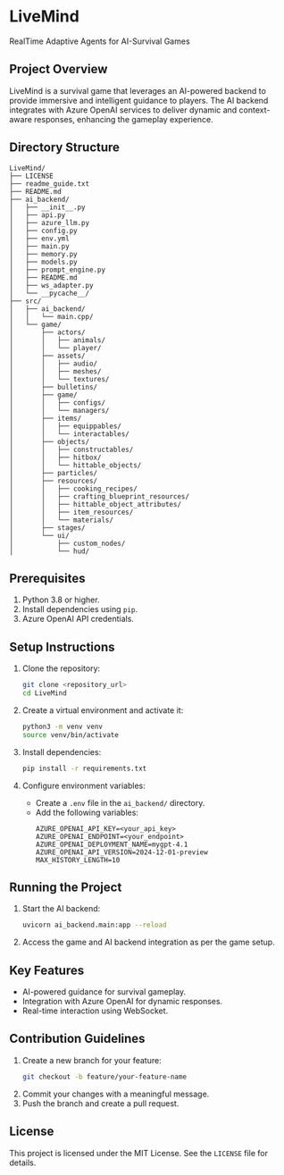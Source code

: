 # LiveMind

RealTime Adaptive Agents for AI-Survival Games

## Project Overview
LiveMind is a survival game that leverages an AI-powered backend to provide immersive and intelligent guidance to players. The AI backend integrates with Azure OpenAI services to deliver dynamic and context-aware responses, enhancing the gameplay experience.

## Directory Structure
```
LiveMind/
├── LICENSE
├── readme_guide.txt
├── README.md
├── ai_backend/
│   ├── __init__.py
│   ├── api.py
│   ├── azure_llm.py
│   ├── config.py
│   ├── env.yml
│   ├── main.py
│   ├── memory.py
│   ├── models.py
│   ├── prompt_engine.py
│   ├── README.md
│   ├── ws_adapter.py
│   └── __pycache__/
├── src/
│   ├── ai_backend/
│   │   └── main.cpp/
│   └── game/
│       ├── actors/
│       │   ├── animals/
│       │   └── player/
│       ├── assets/
│       │   ├── audio/
│       │   ├── meshes/
│       │   └── textures/
│       ├── bulletins/
│       ├── game/
│       │   ├── configs/
│       │   └── managers/
│       ├── items/
│       │   ├── equippables/
│       │   └── interactables/
│       ├── objects/
│       │   ├── constructables/
│       │   ├── hitbox/
│       │   └── hittable_objects/
│       ├── particles/
│       ├── resources/
│       │   ├── cooking_recipes/
│       │   ├── crafting_blueprint_resources/
│       │   ├── hittable_object_attributes/
│       │   ├── item_resources/
│       │   └── materials/
│       ├── stages/
│       └── ui/
│           ├── custom_nodes/
│           └── hud/
```

## Prerequisites
1. Python 3.8 or higher.
2. Install dependencies using `pip`.
3. Azure OpenAI API credentials.

## Setup Instructions
1. Clone the repository:
   ```bash
   git clone <repository_url>
   cd LiveMind
   ```

2. Create a virtual environment and activate it:
   ```bash
   python3 -m venv venv
   source venv/bin/activate
   ```

3. Install dependencies:
   ```bash
   pip install -r requirements.txt
   ```

4. Configure environment variables:
   - Create a `.env` file in the `ai_backend/` directory.
   - Add the following variables:
     ```env
     AZURE_OPENAI_API_KEY=<your_api_key>
     AZURE_OPENAI_ENDPOINT=<your_endpoint>
     AZURE_OPENAI_DEPLOYMENT_NAME=mygpt-4.1
     AZURE_OPENAI_API_VERSION=2024-12-01-preview
     MAX_HISTORY_LENGTH=10
     ```

## Running the Project
1. Start the AI backend:
   ```bash
   uvicorn ai_backend.main:app --reload
   ```

2. Access the game and AI backend integration as per the game setup.

## Key Features
- AI-powered guidance for survival gameplay.
- Integration with Azure OpenAI for dynamic responses.
- Real-time interaction using WebSocket.

## Contribution Guidelines
1. Create a new branch for your feature:
   ```bash
   git checkout -b feature/your-feature-name
   ```
2. Commit your changes with a meaningful message.
3. Push the branch and create a pull request.

## License
This project is licensed under the MIT License. See the `LICENSE` file for details.
